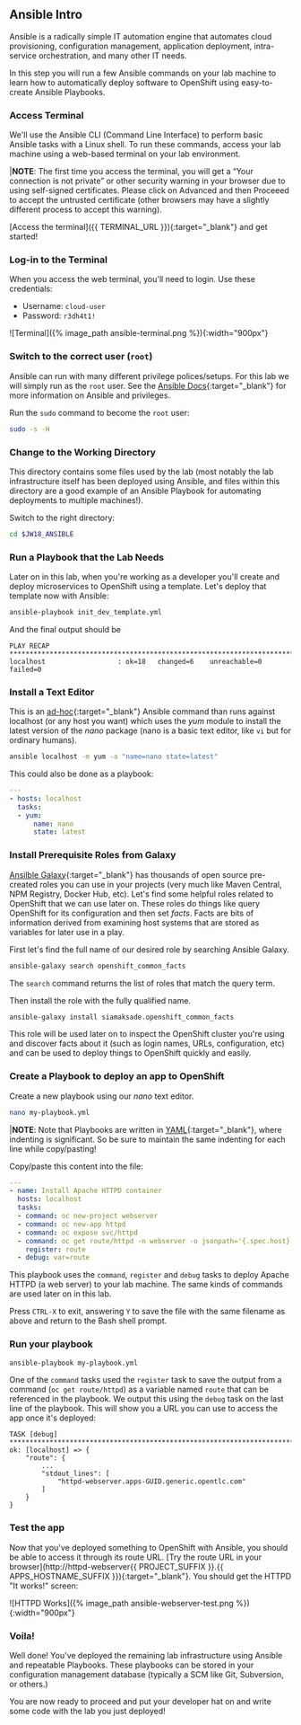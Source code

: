## Ansible Intro

Ansible is a radically simple IT automation engine that automates cloud provisioning, configuration management,
application deployment, intra-service orchestration, and many other IT needs.

In this step you will run a few Ansible commands on your lab machine to learn how to automatically
deploy software to OpenShift using easy-to-create Ansible Playbooks.

### Access Terminal

We'll use the Ansible CLI (Command Line Interface) to perform basic Ansible tasks with a Linux shell. To run these
commands, access your lab machine using a web-based terminal on your lab environment.

|**NOTE**: The first time you access the terminal, you will get a “Your connection is not private” or other security warning in your browser due to using self-signed certificates. Please click on Advanced and then Proceeed to accept the untrusted certificate (other browsers may have a slightly different process to accept this warning).

[Access the terminal]({{ TERMINAL_URL }}){:target="_blank"} and get started!

### Log-in to the Terminal

When you access the web terminal, you'll need to login. Use these credentials:

* Username: `cloud-user`
* Password: `r3dh4t1!`

![Terminal]({% image_path ansible-terminal.png %}){:width="900px"}

### Switch to the correct user (`root`)

Ansible can run with many different privilege polices/setups. For this lab we will simply run
as the `root` user. See the [Ansible Docs](https://docs.ansible.com/ansible/latest){:target="_blank"} for more information
on Ansible and privileges.

Run the `sudo` command to become the `root` user:

~~~sh
sudo -s -H
~~~

### Change to the Working Directory

This directory contains some files used by the lab (most notably the lab infrastructure itself has
been deployed using Ansible, and files within this directory are a good example of an Ansible
Playbook for automating deployments to multiple machines!).

Switch to the right directory:

~~~sh
cd $JW18_ANSIBLE
~~~

### Run a Playbook that the Lab Needs

Later on in this lab, when you're working as a developer you'll create and deploy microservices
to OpenShift using a template. Let's deploy that template now with Ansible:

~~~sh
ansible-playbook init_dev_template.yml
~~~

And the final output should be

~~~
PLAY RECAP *********************************************************************************  
localhost                  : ok=18   changed=6    unreachable=0    failed=0  
~~~

### Install a Text Editor

This is an [ad-hoc](https://docs.ansible.com/ansible/latest/user_guide/intro_adhoc.html){:target="_blank"} Ansible command than runs against localhost (or any host you want) which uses the _yum_ module to install the latest version of the _nano_ package (nano is a basic text editor, like `vi` but for ordinary humans).

~~~sh
ansible localhost -m yum -a "name=nano state=latest"
~~~

This could also be done as a playbook:

~~~yaml
---
- hosts: localhost
  tasks:
  - yum:
      name: nano
      state: latest
~~~

### Install Prerequisite Roles from Galaxy

[Ansilble Galaxy](https://galaxy.ansible.com/){:target="_blank"} has thousands of open source pre-created roles you can use in your projects (very much like
Maven Central, NPM Registry, Docker Hub, etc). Let's find some helpful roles related to OpenShift
that we can use later on. These roles do things like query OpenShift for its configuration and then
set _facts_. Facts are bits of information derived from examining host systems that are stored as variables for later use in a play.

First let's find the full name of our desired role by searching Ansible Galaxy.

~~~sh
ansible-galaxy search openshift_common_facts
~~~

The `search` command returns the list of roles that match the query term.

Then install the role with the fully qualified name.

~~~sh
ansible-galaxy install siamaksade.openshift_common_facts
~~~

This role will be used later on to inspect the OpenShift cluster you're using and discover facts
about it (such as login names, URLs, configuration, etc) and can be used to deploy things to OpenShift
quickly and easily.

### Create a Playbook to deploy an app to OpenShift

Create a new playbook using our _nano_ text editor.

~~~sh
nano my-playbook.yml
~~~

|**NOTE**: Note that Playbooks are written in [YAML](https://en.wikipedia.org/wiki/YAML){:target="_blank"}, where indenting is significant. So be sure to maintain the same indenting for each line while copy/pasting!

Copy/paste this content into the file:

~~~yaml
---
- name: Install Apache HTTPD container
  hosts: localhost
  tasks:
  - command: oc new-project webserver
  - command: oc new-app httpd
  - command: oc expose svc/httpd
  - command: oc get route/httpd -n webserver -o jsonpath='{.spec.host}'
    register: route
  - debug: var=route
~~~

This playbook uses the `command`, `register` and `debug` tasks to deploy Apache HTTPD (a web server) to your lab machine.
The same kinds of commands are used later on in this lab.

Press `CTRL-X` to exit, answering `Y` to save the file with the same filename as above and return to the Bash shell prompt.

### Run your playbook

~~~sh
ansible-playbook my-playbook.yml
~~~

One of the `command` tasks used the `register` task to save the output from a command (`oc get route/httpd`)
as a variable named `route` that can be referenced in the playbook. We output this using the `debug` task on the
last line of the playbook. This will show you a URL you can use to access the app once it's deployed:

~~~
TASK [debug] *****************************************************************************************************************************************
ok: [localhost] => {
    "route": {
        ...
        "stdout_lines": [
            "httpd-webserver.apps-GUID.generic.opentlc.com"
        ]
    }
}
~~~

### Test the app

Now that you've deployed something to OpenShift with Ansible, you should be able to access it
through its route URL. [Try the route URL in your browser](http://httpd-webserver{{ PROJECT_SUFFIX }}.{{ APPS_HOSTNAME_SUFFIX }}){:target="_blank"}.
You should get the HTTPD "It works!" screen:

![HTTPD Works]({% image_path ansible-webserver-test.png %}){:width="900px"}

### Voila!

Well done! You've deployed the remaining lab infrastructure using Ansible and repeatable Playbooks.
These playbooks can be stored in your configuration management database (typically a SCM like Git,
Subversion, or others.)

You are now ready to proceed and put your developer hat on and write some code with the lab you
just deployed!

